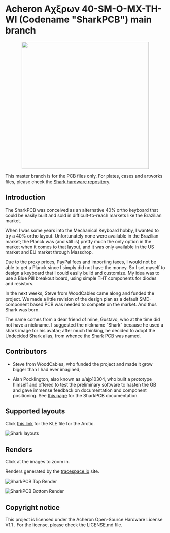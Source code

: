 ﻿# Acheron Aχξρων 40-SM-O-MX-TH-WI (Codename "SharkPCB") main branch

<p align="center">
  <img align="middle" src="https://raw.githubusercontent.com/Gondolindrim/acheronLibrary/master/graphics/acheronLong.png"  width="400"> 
</p>

This master branch is for the PCB files only. For plates, cases and artworks files, please check the [Shark hardware repository](https://github.com/Gondolindrim/SharkHardware).

## Introduction 

The SharkPCB was conceived as an alternative 40% ortho keyboard that could be easily built and sold in difficult-to-reach markets like the Brazilian market.

When I was some years into the Mechanical Keyboard hobby, I wanted to try a 40% ortho layout. Unfortunately none were available in the Brazilian market; the Planck was (and still is) pretty much the only option in the market when it comes to that layout, and it was only available in the US market and EU market through Massdrop.

Due to the proxy prices, PayPal fees and importing taxes, I would not be able to get a Planck since I simply did not have the money. So I set myself to design a keyboard that I could easily build and customize. My idea was to use a Blue Pill breakout board, using simple THT components for diodes and resistors.

In the next weeks, Steve from WoodCables came along and funded the project. We made a little revision of the design plan as a default SMD-component based PCB was needed to compete on the market. And thus Shark was born.

The name comes from a dear friend of mine, Gustavo, who at the time did not have a nickname. I suggested the nickname “Shark” because he used a shark image for his avatar; after much thinking, he decided to adopt the Undecided Shark alias, from whence the Shark PCB was named.

## Contributors 

- Steve from WoodCables, who funded the project and made it grow bigger than I had ever imagined;

- Alan Pocklington, also known as u/ajp10304, who built a prototype himself and offered to test the preliminary software to hasten the GB and gave immense feedback on documentation and component positioning.
See [this page](http://acheronproject.com/shark/intro.html) for the SharkPCB documentation.

## Supported layouts

Click [this link](http://www.keyboard-layout-editor.com/#/gists/73be427d3e8086a9253feece2dae6974) for the KLE file for the Arctic.

![Shark layouts](https://github.com/Gondolindrim/SharkPCB/raw/master/graphics/sharkKLE.jpg)

## Renders

Click at the images to zoom in.

Renders generated by the [tracespace.io](https://tracespace.io/view/) site.

![SharkPCB Top Render](https://github.com/Gondolindrim/SharkPCB/raw/master/graphics/renders/top.png)

![SharkPCB Bottom Render](https://github.com/Gondolindrim/SharkPCB/raw/master/graphics/renders/bottom.png)

## Copyright notice

This project is licensed under the Acheron Open-Source Hardware License V1.1 . For the license, please check the LICENSE.md file.
